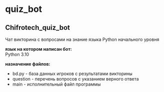 # quiz_bot

## Chifrotech_quiz_bot <br> 
Чат викторина с вопросами на знание языка Python начального уровня

**язык на котором написан бот:** <br>
Python 3.10

__назначение файлов:__ <br>
* bd.py - база данных игроков с результатами викторины <br>
* question - перечень вопросов с указанием верного ответа <br>
* main - исполнительный файл программы <br>
